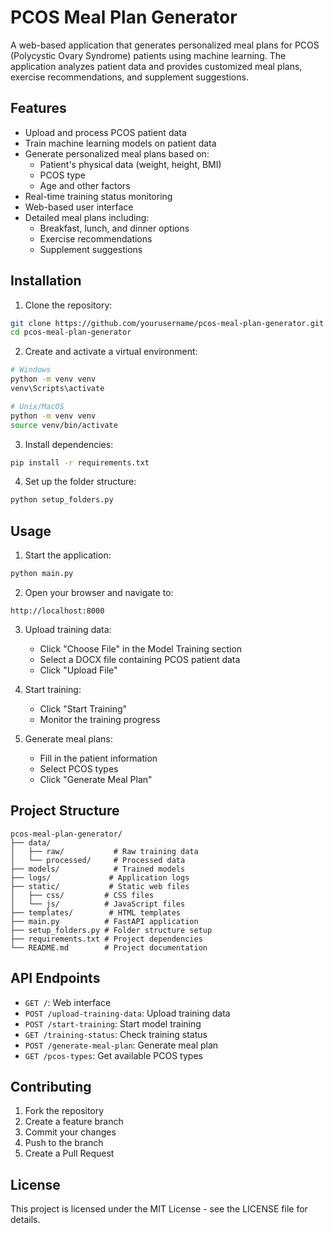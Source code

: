 # PCOS Meal Plan Generator

A web-based application that generates personalized meal plans for PCOS (Polycystic Ovary Syndrome) patients using machine learning. The application analyzes patient data and provides customized meal plans, exercise recommendations, and supplement suggestions.

## Features

- Upload and process PCOS patient data
- Train machine learning models on patient data
- Generate personalized meal plans based on:
  - Patient's physical data (weight, height, BMI)
  - PCOS type
  - Age and other factors
- Real-time training status monitoring
- Web-based user interface
- Detailed meal plans including:
  - Breakfast, lunch, and dinner options
  - Exercise recommendations
  - Supplement suggestions

## Installation

1. Clone the repository:
```bash
git clone https://github.com/yourusername/pcos-meal-plan-generator.git
cd pcos-meal-plan-generator
```

2. Create and activate a virtual environment:
```bash
# Windows
python -m venv venv
venv\Scripts\activate

# Unix/MacOS
python -m venv venv
source venv/bin/activate
```

3. Install dependencies:
```bash
pip install -r requirements.txt
```

4. Set up the folder structure:
```bash
python setup_folders.py
```

## Usage

1. Start the application:
```bash
python main.py
```

2. Open your browser and navigate to:
```
http://localhost:8000
```

3. Upload training data:
   - Click "Choose File" in the Model Training section
   - Select a DOCX file containing PCOS patient data
   - Click "Upload File"

4. Start training:
   - Click "Start Training"
   - Monitor the training progress

5. Generate meal plans:
   - Fill in the patient information
   - Select PCOS types
   - Click "Generate Meal Plan"

## Project Structure

```
pcos-meal-plan-generator/
├── data/
│   ├── raw/           # Raw training data
│   └── processed/     # Processed data
├── models/            # Trained models
├── logs/             # Application logs
├── static/           # Static web files
│   ├── css/         # CSS files
│   └── js/          # JavaScript files
├── templates/        # HTML templates
├── main.py          # FastAPI application
├── setup_folders.py # Folder structure setup
├── requirements.txt # Project dependencies
└── README.md        # Project documentation
```

## API Endpoints

- `GET /`: Web interface
- `POST /upload-training-data`: Upload training data
- `POST /start-training`: Start model training
- `GET /training-status`: Check training status
- `POST /generate-meal-plan`: Generate meal plan
- `GET /pcos-types`: Get available PCOS types

## Contributing

1. Fork the repository
2. Create a feature branch
3. Commit your changes
4. Push to the branch
5. Create a Pull Request

## License

This project is licensed under the MIT License - see the LICENSE file for details. 